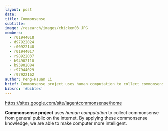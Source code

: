 ```yaml
---
layout: post
date:
title: Commonsense
subtitle:
image: /research/images/chicken03.JPG
members:
  - r01944018
  - d97922024
  - r00922148
  - r01944017
  - r98922037
  - b94902118
  - b93902084
  - r97944029
  - r97922162
author: Peng-Hsuan Li
brief: Commonsense project uses human computation to collect commonsense from general public on the internet. By applying these commonsense knowledge, we are able to make computer more intelligent.
bibsrc: '#bibtex'
---
```

https://sites.google.com/site/iagentcommonsense/home
<p><strong>Commonsense project</strong> uses <em>human computation</em> to collect commonsense from general public on the internet. By applying these commonsense knowledge, we are able to make computer more intelligent.</p>
<p>&nbsp;</p>
<p></p>
